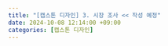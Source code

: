 ```yaml
---
title: "[캡스톤 디자인] 3. 시장 조사 << 작성 예정"
date: 2024-10-08 12:14:00 +09:00
categories: [캡스톤 디자인]
---
```

